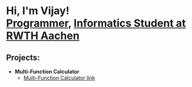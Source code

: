 <h1>Hi, I'm Vijay! <br/><a href="https://github.com/joshmadakor1">Programmer</a>, <a href="https://www.linkedin.com/in/vijay-s-880a30218/">Informatics Student at RWTH Aachen</a></h1>

<h2>Projects:</h2>

- <b>Multi-Function Calculator</b>
  - [Multi-Function Calculator link](https://github.com/VijSub/Multi-Function_Calculator)
